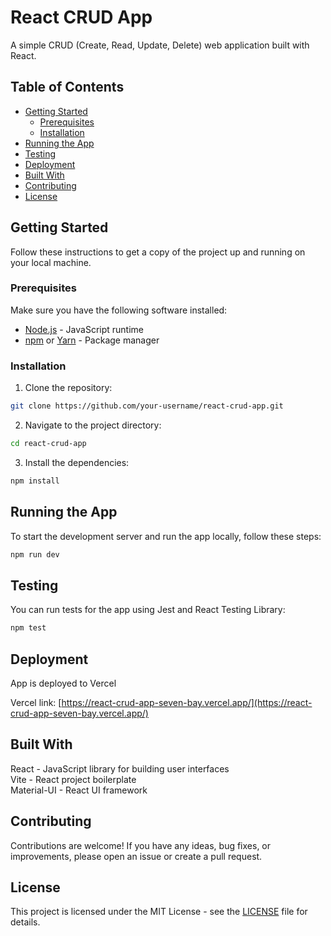 # React CRUD App

A simple CRUD (Create, Read, Update, Delete) web application built with React.

## Table of Contents

- [Getting Started](#getting-started)
  - [Prerequisites](#prerequisites)
  - [Installation](#installation)
- [Running the App](#running-the-app)
- [Testing](#testing)
- [Deployment](#deployment)
- [Built With](#built-with)
- [Contributing](#contributing)
- [License](#license)

## Getting Started

Follow these instructions to get a copy of the project up and running on your local machine.

### Prerequisites

Make sure you have the following software installed:

- [Node.js](https://nodejs.org/) - JavaScript runtime
- [npm](https://www.npmjs.com/) or [Yarn](https://yarnpkg.com/) - Package manager

### Installation

1. Clone the repository:

```bash
git clone https://github.com/your-username/react-crud-app.git
```

2. Navigate to the project directory:

```bash
cd react-crud-app
```

3. Install the dependencies:

```bash
npm install
```

## Running the App

To start the development server and run the app locally, follow these steps:

```bash
npm run dev
```

## Testing

You can run tests for the app using Jest and React Testing Library:

```bash
npm test
```

## Deployment

App is deployed to Vercel<br>

Vercel link: [https://react-crud-app-seven-bay.vercel.app/](https://react-crud-app-seven-bay.vercel.app/)

## Built With

React - JavaScript library for building user interfaces<br>
Vite - React project boilerplate<br>
Material-UI - React UI framework<br>

## Contributing

Contributions are welcome! If you have any ideas, bug fixes, or improvements, please open an issue or create a pull request.

## License

This project is licensed under the MIT License - see the [LICENSE](LICENSE) file for details.
